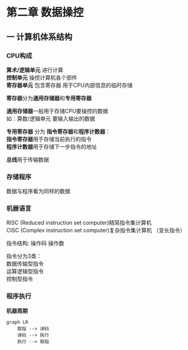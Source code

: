 # 第二章 数据操控

## 一 计算机体系结构

### CPU构成

**算术/逻辑单元** 进行计算  
**控制单元** 操控计算机各个部件  
**寄存器单元** 包含寄存器 用于CPU内部信息的临时存储  

**寄存器**分为**通用存储器**和**专用寄存器**  

**通用存储器**一般用于存储CPU要操控的数据  
如：算数/逻辑单元 要输入输出的数据  

**专用寄存器** 分为 **指令寄存器**和**程序计数器**：  
**指令寄存器**用于存储当前执行的指令  
**程序计数器**用于存储下一步指令的地址

**总线**用于传输数据  

### 存储程序  

数据与程序看为同样的数据  

### 机器语言

RISC (Reduced instruction set computer)精简指令集计算机  
CISC (Complex instruction set computer)复杂指令集计算机 （变长指令）  

指令结构: 操作码 操作数

指令分为3类：  
数据传输型指令  
运算逻辑型指令  
控制型指令  

### 程序执行

**机器周期**

```mermaid
graph LR
    取指 --> 译码
    译码 --> 执行
    执行 --> 取指
```
